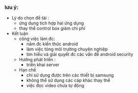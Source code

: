 ### lưu ý:
- Lý do chọn đề tài :
	- ứng dụng tích hợp hai ứng dụng
	- thay thể control box giảm chi phí
- Kết luận
	- công việc làm đc: 
		- nắm đc kiến thức android
		- làm việc tỏng môi trường chuyên nghiệp
		- tìm hiểu và giải quyết đc các vấn đề android security
	- Hướng phát triển :
		- triển khai server
	- Hạn chế
		-  chỉ sử dụng được trên các thiết bị samsung
		- không thể sử dụng các cáp khác thay thể
		- việc đọc video chưa tự động
